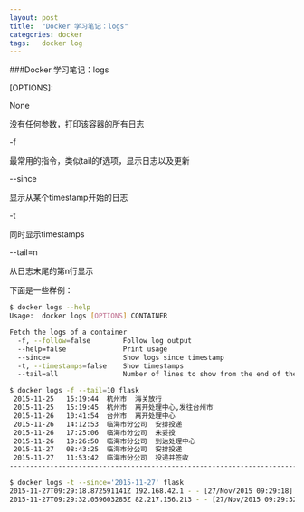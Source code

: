 ```yaml
---
layout: post
title:  "Docker 学习笔记：logs"
categories: docker
tags:   docker log
---
```

###Docker 学习笔记：logs

[OPTIONS]:

None

没有任何参数，打印该容器的所有日志

-f

最常用的指令，类似tail的f选项，显示日志以及更新

--since

显示从某个timestamp开始的日志

-t

同时显示timestamps

--tail=n

从日志末尾的第n行显示

下面是一些样例：

```bash
$ docker logs --help
Usage:	docker logs [OPTIONS] CONTAINER

Fetch the logs of a container
  -f, --follow=false        Follow log output
  --help=false              Print usage
  --since=                  Show logs since timestamp
  -t, --timestamps=false    Show timestamps
  --tail=all                Number of lines to show from the end of the logs

$ docker logs -f --tail=10 flask 
 2015-11-25   15:19:44  杭州市  海关放行    
 2015-11-25   15:19:45  杭州市  离开处理中心,发往台州市     
 2015-11-26   10:41:54  台州市  离开处理中心     
 2015-11-26   14:12:53  临海市分公司  安排投递    
 2015-11-26   17:25:06  临海市分公司  未妥投    
 2015-11-26   19:26:50  临海市分公司  到达处理中心    
 2015-11-27   08:43:25  临海市分公司  安排投递    
 2015-11-27   11:53:42  临海市分公司  投递并签收
--------------------------------------------------------------------------------

$ docker logs -t --since='2015-11-27' flask
2015-11-27T09:29:18.872591141Z 192.168.42.1 - - [27/Nov/2015 09:29:18] "GET / HTTP/1.1" 200 -
2015-11-27T09:29:32.059603285Z 82.217.156.213 - - [27/Nov/2015 09:29:32] "GET / HTTP/1.1" 200 -

```